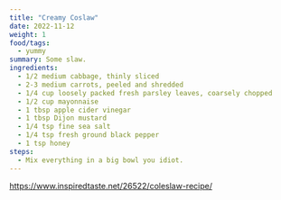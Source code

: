 ```yaml
---
title: "Creamy Coslaw"
date: 2022-11-12
weight: 1
food/tags:
  - yummy
summary: Some slaw.
ingredients:
  - 1/2 medium cabbage, thinly sliced
  - 2-3 medium carrots, peeled and shredded
  - 1/4 cup loosely packed fresh parsley leaves, coarsely chopped
  - 1/2 cup mayonnaise
  - 1 tbsp apple cider vinegar
  - 1 tbsp Dijon mustard
  - 1/4 tsp fine sea salt
  - 1/4 tsp fresh ground black pepper
  - 1 tsp honey
steps:
  - Mix everything in a big bowl you idiot.
---
```

https://www.inspiredtaste.net/26522/coleslaw-recipe/

